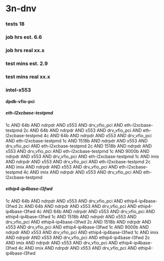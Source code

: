 # 3n-dnv
### tests 18
### job hrs est. 6.6
### job hrs real xx.x
### test mins est. 2.9
### test mins real xx.x
### intel-x553
#### dpdk-vfio-pci
##### eth-l2xcbase-testpmd
1c AND 64b AND ndrpdr AND x553 AND drv_vfio_pci AND eth-l2xcbase-testpmd
2c AND 64b AND ndrpdr AND x553 AND drv_vfio_pci AND eth-l2xcbase-testpmd
4c AND 64b AND ndrpdr AND x553 AND drv_vfio_pci AND eth-l2xcbase-testpmd
1c AND 1518b AND ndrpdr AND x553 AND drv_vfio_pci AND eth-l2xcbase-testpmd
2c AND 1518b AND ndrpdr AND x553 AND drv_vfio_pci AND eth-l2xcbase-testpmd
1c AND 9000b AND ndrpdr AND x553 AND drv_vfio_pci AND eth-l2xcbase-testpmd
1c AND imix AND ndrpdr AND x553 AND drv_vfio_pci AND eth-l2xcbase-testpmd
2c AND imix AND ndrpdr AND x553 AND drv_vfio_pci AND eth-l2xcbase-testpmd
4c AND imix AND ndrpdr AND x553 AND drv_vfio_pci AND eth-l2xcbase-testpmd
##### ethip4-ip4base-l3fwd
1c AND 64b AND ndrpdr AND x553 AND drv_vfio_pci AND ethip4-ip4base-l3fwd
2c AND 64b AND ndrpdr AND x553 AND drv_vfio_pci AND ethip4-ip4base-l3fwd
4c AND 64b AND ndrpdr AND x553 AND drv_vfio_pci AND ethip4-ip4base-l3fwd
1c AND 1518b AND ndrpdr AND x553 AND drv_vfio_pci AND ethip4-ip4base-l3fwd
2c AND 1518b AND ndrpdr AND x553 AND drv_vfio_pci AND ethip4-ip4base-l3fwd
1c AND 9000b AND ndrpdr AND x553 AND drv_vfio_pci AND ethip4-ip4base-l3fwd
1c AND imix AND ndrpdr AND x553 AND drv_vfio_pci AND ethip4-ip4base-l3fwd
2c AND imix AND ndrpdr AND x553 AND drv_vfio_pci AND ethip4-ip4base-l3fwd
4c AND imix AND ndrpdr AND x553 AND drv_vfio_pci AND ethip4-ip4base-l3fwd
